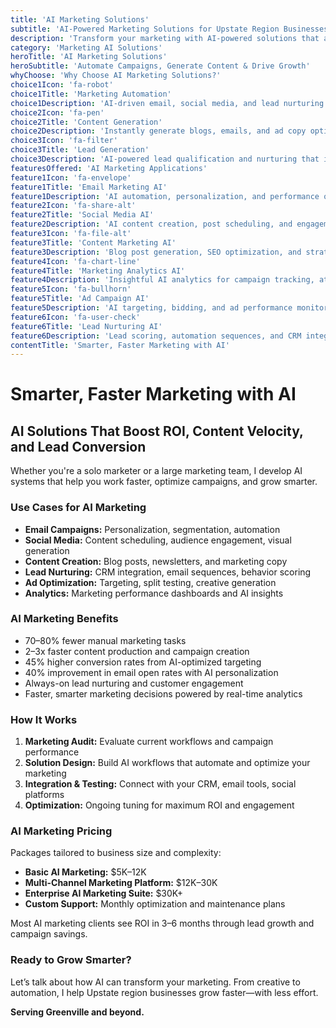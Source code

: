 ```yaml
---
title: 'AI Marketing Solutions'
subtitle: 'AI-Powered Marketing Solutions for Upstate Region Businesses'
description: 'Transform your marketing with AI-powered solutions that automate campaigns, generate content, and drive leads. My AI marketing solutions help Upstate region businesses increase efficiency, improve ROI, and scale their marketing efforts.'
category: 'Marketing AI Solutions'
heroTitle: 'AI Marketing Solutions'
heroSubtitle: 'Automate Campaigns, Generate Content & Drive Growth'
whyChoose: 'Why Choose AI Marketing Solutions?'
choice1Icon: 'fa-robot'
choice1Title: 'Marketing Automation'
choice1Description: 'AI-driven email, social media, and lead nurturing workflows that run 24/7'
choice2Icon: 'fa-pen'
choice2Title: 'Content Generation'
choice2Description: 'Instantly generate blogs, emails, and ad copy optimized for engagement'
choice3Icon: 'fa-filter'
choice3Title: 'Lead Generation'
choice3Description: 'AI-powered lead qualification and nurturing that improves sales conversion'
featuresOffered: 'AI Marketing Applications'
feature1Icon: 'fa-envelope'
feature1Title: 'Email Marketing AI'
feature1Description: 'AI automation, personalization, and performance optimization for email campaigns'
feature2Icon: 'fa-share-alt'
feature2Title: 'Social Media AI'
feature2Description: 'AI content creation, post scheduling, and engagement optimization'
feature3Icon: 'fa-file-alt'
feature3Title: 'Content Marketing AI'
feature3Description: 'Blog post generation, SEO optimization, and strategic content development'
feature4Icon: 'fa-chart-line'
feature4Title: 'Marketing Analytics AI'
feature4Description: 'Insightful AI analytics for campaign tracking, attribution, and ROI optimization'
feature5Icon: 'fa-bullhorn'
feature5Title: 'Ad Campaign AI'
feature5Description: 'AI targeting, bidding, and ad performance monitoring for better ad results'
feature6Icon: 'fa-user-check'
feature6Title: 'Lead Nurturing AI'
feature6Description: 'Lead scoring, automation sequences, and CRM integration for improved conversions'
contentTitle: 'Smarter, Faster Marketing with AI'
---
```


# Smarter, Faster Marketing with AI

## AI Solutions That Boost ROI, Content Velocity, and Lead Conversion

Whether you're a solo marketer or a large marketing team, I develop AI systems that help you work faster, optimize campaigns, and grow smarter.

### Use Cases for AI Marketing

- **Email Campaigns:** Personalization, segmentation, automation
- **Social Media:** Content scheduling, audience engagement, visual generation
- **Content Creation:** Blog posts, newsletters, and marketing copy
- **Lead Nurturing:** CRM integration, email sequences, behavior scoring
- **Ad Optimization:** Targeting, split testing, creative generation
- **Analytics:** Marketing performance dashboards and AI insights

### AI Marketing Benefits

- 70–80% fewer manual marketing tasks
- 2–3x faster content production and campaign creation
- 45% higher conversion rates from AI-optimized targeting
- 40% improvement in email open rates with AI personalization
- Always-on lead nurturing and customer engagement
- Faster, smarter marketing decisions powered by real-time analytics

### How It Works

1. **Marketing Audit:** Evaluate current workflows and campaign performance
2. **Solution Design:** Build AI workflows that automate and optimize your marketing
3. **Integration & Testing:** Connect with your CRM, email tools, social platforms
4. **Optimization:** Ongoing tuning for maximum ROI and engagement

### AI Marketing Pricing

Packages tailored to business size and complexity:

- **Basic AI Marketing:** $5K–12K
- **Multi-Channel Marketing Platform:** $12K–30K
- **Enterprise AI Marketing Suite:** $30K+
- **Custom Support:** Monthly optimization and maintenance plans

Most AI marketing clients see ROI in 3–6 months through lead growth and campaign savings.

### Ready to Grow Smarter?

Let’s talk about how AI can transform your marketing. From creative to automation, I help Upstate region businesses grow faster—with less effort.

**Serving Greenville and beyond.**
